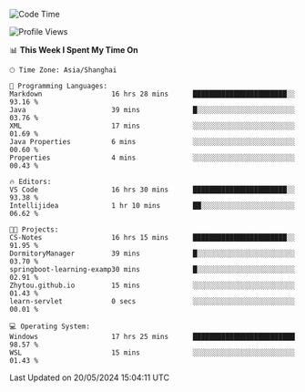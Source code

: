 <!--START_SECTION:waka-->
![Code Time](http://img.shields.io/badge/Code%20Time-1%2C702%20hrs%2013%20mins-blue)

![Profile Views](http://img.shields.io/badge/Profile%20Views-1-blue)

📊 **This Week I Spent My Time On** 

```text
🕑︎ Time Zone: Asia/Shanghai

💬 Programming Languages: 
Markdown                 16 hrs 28 mins      ███████████████████████░░   93.16 % 
Java                     39 mins             █░░░░░░░░░░░░░░░░░░░░░░░░   03.76 % 
XML                      17 mins             ░░░░░░░░░░░░░░░░░░░░░░░░░   01.69 % 
Java Properties          6 mins              ░░░░░░░░░░░░░░░░░░░░░░░░░   00.60 % 
Properties               4 mins              ░░░░░░░░░░░░░░░░░░░░░░░░░   00.43 % 

🔥 Editors: 
VS Code                  16 hrs 30 mins      ███████████████████████░░   93.38 % 
Intellijidea             1 hr 10 mins        ██░░░░░░░░░░░░░░░░░░░░░░░   06.62 % 

🐱‍💻 Projects: 
CS-Notes                 16 hrs 15 mins      ███████████████████████░░   91.95 % 
DormitoryManager         39 mins             █░░░░░░░░░░░░░░░░░░░░░░░░   03.70 % 
springboot-learning-examp30 mins             █░░░░░░░░░░░░░░░░░░░░░░░░   02.91 % 
Zhytou.github.io         15 mins             ░░░░░░░░░░░░░░░░░░░░░░░░░   01.43 % 
learn-servlet            0 secs              ░░░░░░░░░░░░░░░░░░░░░░░░░   00.01 % 

💻 Operating System: 
Windows                  17 hrs 25 mins      █████████████████████████   98.57 % 
WSL                      15 mins             ░░░░░░░░░░░░░░░░░░░░░░░░░   01.43 % 
```


 Last Updated on 20/05/2024 15:04:11 UTC
<!--END_SECTION:waka-->